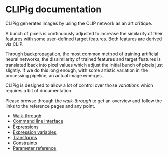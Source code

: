 # CLIPig documentation

CLIPig generates images by using the CLIP network as an art critique. 

A bunch of pixels is continuously adjusted to increase the 
similarity of their [features](#targetsfeatures) with some user-defined
target features. Both features are derived via CLIP.

Through [backpropagation](https://en.wikipedia.org/wiki/Backpropagation),
the most common method of training artificial neural networks, the
dissimilarity of trained features and target features is 
translated back into pixel values which adjust the initial bunch of pixels
just slightly. If we do this long enough, with some
artistic variation in the processing pipeline, an actual image emerges.  

CLIPig is designed to allow a lot of control over those *variations* 
which requires a bit of documentation.

Please browse through the *walk-through* to get an overview and follow 
the links to the reference pages and any point.

- [Walk-through](#walk-through)
- [Command line interface](#command-line-interface)
- [Expressions](#expressions)
- [Expression variables](#expression-variables)
- [Transforms](#transforms)
- [Constraints](#constraints)
- [Parameter reference](#reference)
